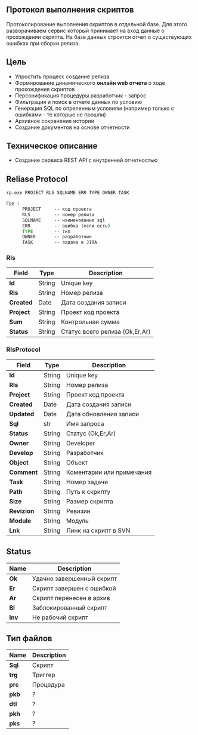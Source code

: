 ## Протокол выполнения скриптов

Протоколирование выполнения скриптов в отдельной базе. 
Для этого разворачиваем сервис который принимает на вход данные о прохождении скрипта. На базе данных строится отчет о существующих ошибках при сборки релиза.



## Цель
* Упростить процесс создание релиза
* Формирование динамического **онлайн web отчета** о ходе прохождения скриптов 
* Персонификация процедуры разработчик - запрос
* Фильтрация и поиск в отчете данных по условию
* Генерация SQL по опреленным условиям (например только с ошибками - те которые не прошли)
* Архивное сохранение истории 
* Создание документов на основе отчетности 


## Техническое описание
* Создание сервиса REST API c внутренней отчетностью

## Reliase Protocol

```bat
rp.exe PROJECT RLS SQLNAME ERR TYPE OWNER TASK 

Где :
      PROJECT     -- код проекта
      RLS         -- номер релиза
      SQLNAME     -- наименование sql
      ERR         -- ошибка (если есть)
      TYPE        -- тип 
      OWNER       -- разработчик 
      TASK        -- задача в JIRA
```



### Rls 
|Field|Type|Description
|----|-----|---|
|**Id**|String|Unique key
|**Rls**|String|Номер релиза
|**Created**|Date|Дата создания записи
|**Project**|String|Проект код проекта
|**Sum**|String|Контрольная сумма
|**Status**|String|Статус всего релиза (Ok,Er,Ar)

### RlsProtocol
|Field|Type|Description
|----|-----|---|
|**Id**|String|Unique key
|**Rls**|String|Номер релиза
|**Project**|String|Проект код проекта
|**Created**|Date|Дата создания записи
|**Updated**|Date|Дата обновления записи
|**Sql**|str|Имя запроса
|**Status**|String|Статус (Ok,Er,Ar)
|**Owner**|String|Developer
|**Develop**|String|Разработчик
|**Object**|String|Объект
|**Comment**|String|Коментарии или примечания 
|**Task**|String|Номер задачи
|**Path**|String|Путь к скрипту
|**Size**|String|Размер скрипта
|**Revizion**|String|Ревизии
|**Module**|String|Модуль
|**Lnk**|String|Линк на скрипт в SVN

## Status  
  
|Name|Description
|----|-----|
|**Ok**|Удачно завершенный скрипт
|**Er**|Скрипт завершен с ошибкой
|**Ar**|Скрипт перенесен в архив
|**Bl**|Заблокированный скрипт 
|**Inv**|Не рабочий скрипт

## Тип файлов  
  
|Name|Description
|----|-----|
|**Sql**|Скрипт
|**trg**|Триггер
|**prc**|Процедура
|**pkb**|?
|**dtl**|?
|**pkh**|?
|**pks**|?











